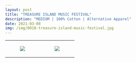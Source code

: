 ```yaml
---
layout: post
title: "TREASURE ISLAND MUSIC FESTIVAL"
description: "MEDIUM | 100% Cotton | Alternative Apparel"
date: 2021-03-08
img: /img/0018-treasure-island-music-festival.jpg
---
```




<table style="width:100%;"><tr><td style="vertical-align:top;">
      <figure class="tmblr-full" data-orig-height="2048" data-orig-width="1365" data-orig-src="https://concertshirts.netlify.app/shirts/0018/0018-01.jpg"><img src="https://64.media.tumblr.com/1caf0707714a70b7cf95f89e75cfae50/af95365a082d2946-21/s540x810/3b47fa89e2f01568630470751b40229a53e02039.jpg" data-orig-height="2048" data-orig-width="1365" data-orig-src="https://concertshirts.netlify.app/shirts/0018/0018-01.jpg"/></figure></td>
    <td style="vertical-align:top;">
      <figure class="tmblr-full" data-orig-height="2048" data-orig-width="1365" data-orig-src="https://concertshirts.netlify.app/shirts/0018/0018-02.jpg"><img src="https://64.media.tumblr.com/ccd14bee4f26aa49d18d8de73c32a74d/af95365a082d2946-cc/s540x810/efa37a055243f3b2373ea022e36d0bdb64c41195.jpg" data-orig-height="2048" data-orig-width="1365" data-orig-src="https://concertshirts.netlify.app/shirts/0018/0018-02.jpg"/></figure></td>
  </tr></table>
